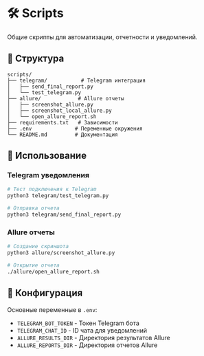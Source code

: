 # 🛠️ Scripts

Общие скрипты для автоматизации, отчетности и уведомлений.

## 📁 Структура
```
scripts/
├── telegram/           # Telegram интеграция
│   ├── send_final_report.py
│   └── test_telegram.py
├── allure/            # Allure отчеты
│   ├── screenshot_allure.py
│   ├── screenshot_local_allure.py
│   └── open_allure_report.sh
├── requirements.txt   # Зависимости
├── .env              # Переменные окружения
└── README.md         # Документация
```

## 🚀 Использование

### Telegram уведомления
```bash
# Тест подключения к Telegram
python3 telegram/test_telegram.py

# Отправка отчета
python3 telegram/send_final_report.py
```

### Allure отчеты
```bash
# Создание скриншота
python3 allure/screenshot_allure.py

# Открытие отчета
./allure/open_allure_report.sh
```

## 🔧 Конфигурация

Основные переменные в `.env`:
- `TELEGRAM_BOT_TOKEN` - Токен Telegram бота
- `TELEGRAM_CHAT_ID` - ID чата для уведомлений
- `ALLURE_RESULTS_DIR` - Директория результатов Allure
- `ALLURE_REPORTS_DIR` - Директория отчетов Allure